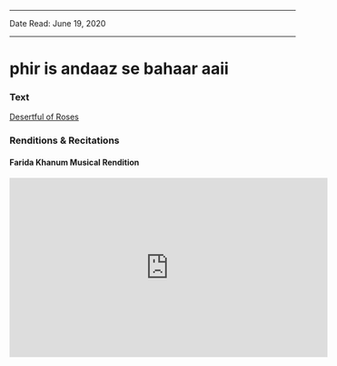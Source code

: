 
---

Date Read: June 19, 2020

---


# phir is andaaz se bahaar aaii


### Text

[Desertful of Roses](http://www.columbia.edu/itc/mealac/pritchett/00ghalib/181/index_181.html)

### Renditions & Recitations

#### Farida Khanum Musical Rendition

<iframe width="560" height="315" src="https://www.youtube.com/embed/5SrndjZudRI" title="YouTube video player" frameborder="0" allow="accelerometer; autoplay; clipboard-write; encrypted-media; gyroscope; picture-in-picture" allowfullscreen></iframe>

